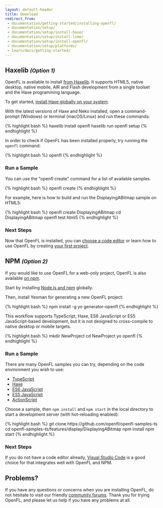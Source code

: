 ```yaml
---
layout: default-header
title: Download
redirect_from:
 - documentation/getting-started/installing-openfl/
 - documentation/setup/
 - documentation/setup/install-haxe/
 - documentation/setup/install-lime/
 - documentation/setup/install-openfl/
 - documentation/setup/platforms/
 - learn/docs/getting-started/
---
```


<div class="row">
	<div class="col-md-6 nopadding">
		<h2>Haxelib <small><i>(Option 1)</i></small></h2>
		<p>OpenFL is available to install <a href="https://lib.haxe.org/p/openfl">from Haxelib</a>. It supports HTML5, native desktop, native mobile, AIR and Flash development from a single toolset and the Haxe programming language.</p>
		<p>To get started, <a href="https://haxe.org/download/" target="_blank">install Haxe globally on your system</a>.</p>
		<p>With the latest versions of Haxe and Neko installed, open a command-prompt (Windows) or terminal (macOS/Linux) and run these commands:</p>
{% highlight bash %}
haxelib install openfl
haxelib run openfl setup
{% endhighlight %}
		<p>In order to check if OpenFL has been installed properly, try running the <code>openfl</code> command:</p>
{% highlight bash %}
openfl
{% endhighlight %}
		<h3>Run a Sample</h3>
		<p>You can use the "openfl create" command for a list of available samples.</p>
{% highlight bash %}
openfl create
{% endhighlight %}
		<p>For example, here is how to build and run the DisplayingABitmap sample on HTML5:</p>
{% highlight bash %}
openfl create DisplayingABitmap
cd DisplayingABitmap
openfl test html5
{% endhighlight %}
		<h3>Next Steps</h3>
		<p>Now that OpenFL is installed, you can <a href="/learn/docs/choosing-a-code-editor/">choose a code editor</a> or learn how to use OpenFL by creating <a href="/learn/tutorials/displaying-a-bitmap/">your first project</a>.</p>
	</div>
	<div class="col-md-6 nopadding">
		<h2>NPM <small><i>(Option 2)</i></small></h2>
		<p>If you would like to use OpenFL for a web-only project, OpenFL is also available <a href="https://www.npmjs.com/package/openfl">on npm</a>.</p>
		<p>Start by installing <a href="https://docs.npmjs.com/getting-started/installing-node" target="_blank">Node.js and npm</a> globally.</p>
		<p>Then, install Yeoman for generating a new OpenFL project:</p>
{% highlight bash %}
npm install -g yo generator-openfl
{% endhighlight %}
		<p>This workflow supports TypeScript, Haxe, ES6 JavaScript or ES5 JavaScript-based development, but it is not designed to cross-compile to native desktop or mobile targets.</p>
{% highlight bash %}
mkdir NewProject
cd NewProject
yo openfl
{% endhighlight %}
		<h3>Run a Sample</h3>
		<p>There are many OpenFL samples you can try, depending on the code environment you wish to use:</p>
		<ul>
			<li><a href="https://github.com/openfl/openfl-samples-ts" target="_blank">TypeScript</a></li>
			<li><a href="https://github.com/openfl/openfl-samples-haxe" target="_blank">Haxe</a></li>
			<li><a href="https://github.com/openfl/openfl-samples-es6" target="_blank">ES6 JavaScript</a></li>
			<li><a href="https://github.com/openfl/openfl-samples-es5" target="_blank">ES5 JavaScript</a></li>
			<li><a href="https://github.com/openfl/openfl-samples-as3" target="_blank">ActionScript</a></li>
		</ul>
		<p>Choose a sample, then <code>npm install</code> and <code>npm start</code> in the local directory to start a development server (with hot-reloading enabled):</p>
{% highlight bash %}
git clone https://github.com/openfl/openfl-samples-ts
cd openfl-samples-ts/features/display/DisplayingABitmap
npm install
npm start
{% endhighlight %}
		<h3>Next Steps</h3>
		<p>If you do not have a code editor already, <a href="https://code.visualstudio.com" target="_blank">Visual Studio Code</a> is a good choice for that integrates well with OpenFL and NPM.</p>
	</div>
</div>

## Problems?

If you have any questions or concerns when you are installing OpenFL, do not hesitate to visit our friendly [community forums](http://community.openfl.org/c/help). Thank you for trying OpenFL, and please let us help if you have any problems at all.

